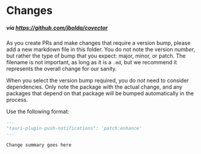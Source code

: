 # Changes
##### via https://github.com/jbolda/covector

As you create PRs and make changes that require a version bump, please add a new markdown file in this folder. You do not note the version *number*, but rather the type of bump that you expect: major, minor, or patch. The filename is not important, as long as it is a `.md`, but we recommend it represents the overall change for our sanity.

When you select the version bump required, you do *not* need to consider dependencies. Only note the package with the actual change, and any packages that depend on that package will be bumped automatically in the process.

Use the following format:
```md
---
"tauri-plugin-push-notifications": 'patch:enhance'
---

Change summary goes here

```
